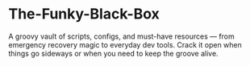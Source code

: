 # The-Funky-Black-Box
A groovy vault of scripts, configs, and must-have resources — from emergency recovery magic to everyday dev tools. Crack it open when things go sideways or when you need to keep the groove alive.
